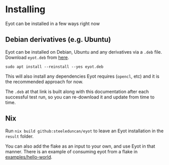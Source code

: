 # Installing

Eyot can be installed in a few ways right now

## Debian derivatives (e.g. Ubuntu)

Eyot can be installed on Debian, Ubuntu and any derivatives via a `.deb` file. Download `eyot.deb` from [here](eyot-latest.deb).

```
sudo apt install --reinstall --yes eyot.deb
```

This will also install any dependencies Eyot requires (`opencl`, etc) and it is the recommended approach for now.

The `.deb` at that link is built along with this documentation after each successful test run, so you can re-download it and update from time to time.

## Nix

Run `nix build github:steeleduncan/eyot` to leave an Eyot installation in the `result` folder.

You can also add the flake as an input to your own, and use Eyot in that manner.
There is an example of consuming eyot from a flake in [examples/hello-world](https://github.com/steeleduncan/eyot/tree/main/examples/hello-world).

